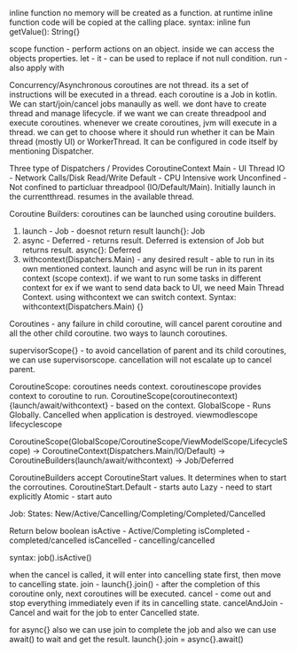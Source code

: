 

inline function
  no memory will be created as a function. at runtime inline function code will be copied at the calling place.
  syntax: inline fun getValue(): String{} 
  
scope function - perform actions on an object. inside we can access the objects properties.
let - it - can be used to replace if not null condition. 
run - 
also 
apply
with

Concurrency/Asynchronous
coroutines are not thread. its a set of instructions will be executed in a thread. each coroutine is a Job in kotlin. We can start/join/cancel jobs manaully as well. 
we dont have to create thread and manage lifecycle. if we want we can create threadpool and execute coroutines.
whenever we create coroutines, jvm will execute in a thread. we can get to choose where it should run whether it can be Main thread (mostly UI) or WorkerThread.
It can be configured in code itself by mentioning Dispatcher.

Three type of Dispatchers / Provides CoroutineContext
Main - UI Thread
IO - Network Calls/Disk Read/Write
Default - CPU Intensive work
Unconfined - Not confined to particluar threadpool (IO/Default/Main). Initially launch in the currentthread. resumes in the available thread. 

Coroutine Builders: coroutines can be launched using coroutine builders. 
1. launch - Job - doesnot return result
     launch{}: Job
2. async - Deferred - returns result. Deferred is extension of Job but returns result. 
     async{}: Deferred<T>
3. withcontext(Dispatchers.Main) - any desired result - able to run in its own mentioned context.
      launch and async will be run in its parent context (scope context). if we want to run some tasks in different context
      for ex if we want to send data back to UI, we need Main Thread Context. using withcontext we can switch context.
      Syntax:  withcontext(Dispatchers.Main) {}

Coroutines - any failure in child coroutine, will cancel parent coroutine and all the other child coroutine.
two ways to launch coroutines.

supervisorScope{} - to avoid cancellation of parent and its child coroutines, we can use supervisorscope.
                  cancellation will not escalate up to cancel parent.
                  
CoroutineScope:
coroutines needs context. coroutinescope provides context to coroutine to run. 
CoroutineScope(coroutinecontext){launch/await/withcontext} - based on the context.
GlobalScope - Runs Globally. Cancelled when application is destroyed.
viewmodlescope
lifecyclescope

CoroutineScope(GlobalScope/CoroutineScope/ViewModelScope/LifecycleScope) -> CoroutineContext(Dispatchers.Main/IO/Default) -> CoroutineBuilders(launch/await/withcontext) -> Job/Deferred

CoroutineBuilders accept CoroutineStart values. It determines when to start the corroutines.
CoroutineStart.Default - starts auto
Lazy - need to start explicitly
Atomic - start auto

Job:
States: New/Active/Cancelling/Completing/Completed/Cancelled

Return below boolean
isActive - Active/Completing
isCompleted - completed/cancelled
isCancelled - cancelling/cancelled

syntax: job().isActive()

when the cancel is called, it will enter into cancelling state first, then move to cancelling state.
join - launch{}.join() - after the completion of this coroutine only, next coroutines will be executed. 
cancel - come out and stop everything immediately even if its in cancelling state. 
cancelAndJoin - Cancel and wait for the job to enter Cancelled state. 

for async{} also we can use join to complete the job and also we can use await() to wait and get the result. 
launch{}.join = async{}.await()


